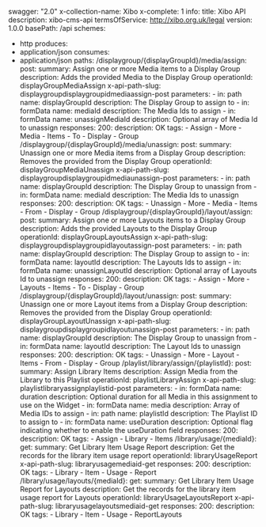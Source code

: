 swagger: "2.0"
x-collection-name: Xibo
x-complete: 1
info:
  title: Xibo API
  description: xibo-cms-api
  termsOfService: http://xibo.org.uk/legal
  version: 1.0.0
basePath: /api
schemes:
- http
produces:
- application/json
consumes:
- application/json
paths:
  /displaygroup/{displayGroupId}/media/assign:
    post:
      summary: Assign one or more Media items to a Display Group
      description: Adds the provided Media to the Display Group
      operationId: displayGroupMediaAssign
      x-api-path-slug: displaygroupdisplaygroupidmediaassign-post
      parameters:
      - in: path
        name: displayGroupId
        description: The Display Group to assign to
      - in: formData
        name: mediaId
        description: The Media Ids to assign
      - in: formData
        name: unassignMediaId
        description: Optional array of Media Id to unassign
      responses:
        200:
          description: OK
      tags:
      - Assign
      - More
      - Media
      - Items
      - To
      - Display
      - Group
  /displaygroup/{displayGroupId}/media/unassign:
    post:
      summary: Unassign one or more Media items from a Display Group
      description: Removes the provided from the Display Group
      operationId: displayGroupMediaUnassign
      x-api-path-slug: displaygroupdisplaygroupidmediaunassign-post
      parameters:
      - in: path
        name: displayGroupId
        description: The Display Group to unassign from
      - in: formData
        name: mediaId
        description: The Media Ids to unassign
      responses:
        200:
          description: OK
      tags:
      - Unassign
      - More
      - Media
      - Items
      - From
      - Display
      - Group
  /displaygroup/{displayGroupId}/layout/assign:
    post:
      summary: Assign one or more Layouts items to a Display Group
      description: Adds the provided Layouts to the Display Group
      operationId: displayGroupLayoutsAssign
      x-api-path-slug: displaygroupdisplaygroupidlayoutassign-post
      parameters:
      - in: path
        name: displayGroupId
        description: The Display Group to assign to
      - in: formData
        name: layoutId
        description: The Layouts Ids to assign
      - in: formData
        name: unassignLayoutId
        description: Optional array of Layouts Id to unassign
      responses:
        200:
          description: OK
      tags:
      - Assign
      - More
      - Layouts
      - Items
      - To
      - Display
      - Group
  /displaygroup/{displayGroupId}/layout/unassign:
    post:
      summary: Unassign one or more Layout items from a Display Group
      description: Removes the provided from the Display Group
      operationId: displayGroupLayoutUnassign
      x-api-path-slug: displaygroupdisplaygroupidlayoutunassign-post
      parameters:
      - in: path
        name: displayGroupId
        description: The Display Group to unassign from
      - in: formData
        name: layoutId
        description: The Layout Ids to unassign
      responses:
        200:
          description: OK
      tags:
      - Unassign
      - More
      - Layout
      - Items
      - From
      - Display
      - Group
  /playlist/library/assign/{playlistId}:
    post:
      summary: Assign Library Items
      description: Assign Media from the Library to this Playlist
      operationId: playlistLibraryAssign
      x-api-path-slug: playlistlibraryassignplaylistid-post
      parameters:
      - in: formData
        name: duration
        description: Optional duration for all Media in this assignment to use on
          the Widget
      - in: formData
        name: media
        description: Array of Media IDs to assign
      - in: path
        name: playlistId
        description: The Playlist ID to assign to
      - in: formData
        name: useDuration
        description: Optional flag indicating whether to enable the useDuration field
      responses:
        200:
          description: OK
      tags:
      - Assign
      - Library
      - Items
  /library/usage/{mediaId}:
    get:
      summary: Get Library Item Usage Report
      description: Get the records for the library item usage report
      operationId: libraryUsageReport
      x-api-path-slug: libraryusagemediaid-get
      responses:
        200:
          description: OK
      tags:
      - Library
      - Item
      - Usage
      - Report
  /library/usage/layouts/{mediaId}:
    get:
      summary: Get Library Item Usage Report for Layouts
      description: Get the records for the library item usage report for Layouts
      operationId: libraryUsageLayoutsReport
      x-api-path-slug: libraryusagelayoutsmediaid-get
      responses:
        200:
          description: OK
      tags:
      - Library
      - Item
      - Usage
      - ReportLayouts